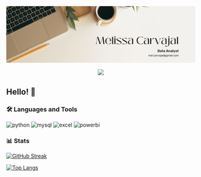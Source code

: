 <div id="header" align="center">
  <img decoding="async" src="https://github.com/melissacarvajal/melissacarvajal/blob/main/White%20Minimalist%20Profile%20LinkedIn%20Banner.jpg" width="800"/>

[![](https://img.shields.io/badge/LinkedIn-0077B5?style=for-the-badge&logo=linkedin&logoColor=white)](https://www.linkedin.com/in/melissa-carvajal-caicedo-bb7491174/)

</div>

## Hello! 🌻


### :hammer_and_wrench: Languages and Tools

<div id="header" align="left">
    <img decoding="async" src="https://img.shields.io/badge/Python-3776AB?style=for-the-badge&logo=python&logoColor=white" alt="python"/>
  </a>
    <img decoding="async" src="https://img.shields.io/badge/MySQL-6DB33F?style=for-the-badge&logo=mysql&logoColor=white" alt="mysql"/>
  </a>
 <img decoding="async" src="https://img.shields.io/badge/Microsoft_Excel-217346?style=for-the-badge&logo=microsoft-excel&logoColor=white" alt="excel"/>
  </a>
 <img decoding="async" src="https://img.shields.io/badge/Power_BI-FFBE00?style=for-the-badge&logo=Power-BI&logoColor=white" alt="powerbi"/>
  </a>

</div>

### 📊 Stats

[![GitHub Streak](http://github-readme-streak-stats.herokuapp.com?user=melissacarvajal&theme=light&background=a2cd5a)](https://git.io/streak-stats)

[![Top Langs](https://github-readme-stats.vercel.app/api/top-langs/?username=melissacarvajal&layout=compact&theme=vision-friendly-light)](https://github.com/anuraghazra/github-readme-stats)


<!--
**melissacarvajal/melissacarvajal** is a ✨ _special_ ✨ repository because its `README.md` (this file) appears on your GitHub profile.

Here are some ideas to get you started:

- 🔭 I’m currently working on ...
- 🌱 I’m currently learning ...
- 👯 I’m looking to collaborate on ...
- 🤔 I’m looking for help with ...
- 💬 Ask me about ...
- 📫 How to reach me: ...
- 😄 Pronouns: ...
- ⚡ Fun fact: ...
-->
